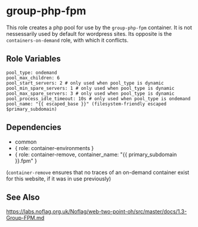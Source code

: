 group-php-fpm
=========

This role creates a php pool for use by the `group-php-fpm` container. It is not nessessarily used by default for wordpress sites. Its opposite is the `containers-on-demand` role, with which it conflicts.

Role Variables
--------------

    pool_type: ondemand
    pool_max_children: 6
    pool_start_servers: 2 # only used when pool_type is dynamic
    pool_min_spare_servers: 1 # only used when pool_type is dynamic
    pool_max_spare_servers: 3 # only used when pool_type is dynamic
    pool_process_idle_timeout: 10s # only used when pool_type is ondemand
    pool_name: "{{ escaped_base }}" (filesystem-friendly escaped $primary_subdomain)

Dependencies
------------
  - common
  - { role: container-environments }
  - { role: container-remove, container_name: "{{ primary_subdomain }}.fpm" }

(`container-remove` ensures that no traces of an on-demand container exist for this website, if it was in use previously)

See Also
----
https://labs.noflag.org.uk/Noflag/web-two-point-oh/src/master/docs/1.3-Group-FPM.md